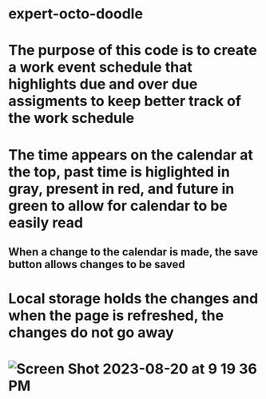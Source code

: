 # expert-octo-doodle

# The purpose of this code is to create a work event schedule that highlights due and over due assigments to keep better track of the work schedule

# The time appears on the calendar at the top, past time is higlighted in gray, present in red, and future in green to allow for calendar to be easily read

## When a change to the calendar is made, the save button allows changes to be saved

# Local storage holds the changes and when the page is refreshed, the changes do not go away

# ![Screen Shot 2023-08-20 at 9 19 36 PM](https://github.com/erhanbelanger/expert-octo-doodle/assets/139185609/c338d7fd-26b6-4c99-8c16-fb222e14a69d)
